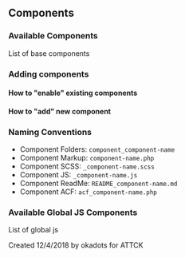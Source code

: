 ## Components

### Available Components
List of base components

### Adding components
#### How to "enable" existing components

#### How to "add" new component

### Naming Conventions
- Component Folders: `component_component-name`
- Component Markup: `component-name.php`
- Component SCSS: `_component-name.scss`
- Component JS: `_component-name.js`
- Component ReadMe: `README_component-name.md`
- Component ACF: `acf_component-name.php`

### Available Global JS Components
List of global js

Created 12/4/2018 by okadots for ATTCK
